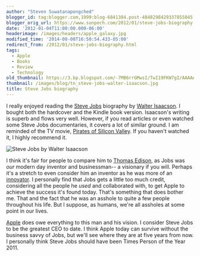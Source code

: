 ```yaml
---
author: "Steven Suwatanapongched"
blogger_id: tag:blogger.com,1999:blog-6841384.post-4848298429337855045
blogger_orig_url: https://www.sunpech.com/2012/01/steve-jobs-biography.html
date: '2012-01-04T11:00:00.000-06:00'
headerimage: /images/headers/apple_galaxy.jpg
modified_time: '2014-08-08T16:50:54.433-05:00'
redirect_from: /2012/01/steve-jobs-biography.html
tags:
  - Apple
  - Books
  - Review
  - Technology
old_thumbnail: https://3.bp.blogspot.com/-7MB6rrGMwsI/TwI19FKW7gI/AAAAAAAA2E8/ZFF4p7AnwoQ/s800/IMG_0088.JPG
thumbnail: /images/blog/tn_steve-jobs-walter-isaacson.jpg
title: Steve Jobs biography
---
```


I really enjoyed reading the [Steve Jobs](https://www.amazon.com/gp/product/1451648537?ie=UTF8&amp;tag=sunpech-20&amp;linkCode=shr&amp;camp=213733&amp;creative=393185&amp;creativeASIN=1451648537&amp;ref_=sr_1_1&amp;qid=1325418866&amp;sr=8-1) biography by [Walter Isaacson](https://www.amazon.com/Walter-Isaacson/e/B000APFLB8/ref=ntt_athr_dp_pel_1). I bought both the hardcover and the Kindle book version. Isaacson's writing is superb and flows very well. However, if you read articles or even watched some Steve Jobs documentaries, it covers a lot of similar ground. I am reminded of the TV movie, [Pirates of Silicon Valley](https://www.imdb.com/title/tt0168122/). If you haven't watched it, I highly recommend it.

![Steve Jobs by Walter Isaacson](/images/blog/IMG_0088.jpg)

I think it's fair for people to compare him to [Thomas Edison](https://en.wikipedia.org/wiki/Thomas_Edison), as Jobs was <em>our</em> modern day inventor and businessman-- a visionary if you will. Perhaps it's a stretch to even consider him an inventor as he was more of an [innovator](https://en.wikipedia.org/wiki/Innovator). I personally find that Jobs gets a little too much credit, considering all the people he *used* and collaborated with, to get Apple to achieve the success it's found today. That's something that does bother me. That and the fact that he was an asshole to quite a few people throughout his life. But I suppose, as humans, we're all assholes at some point in our lives.

[Apple](https://www.apple.com) does owe everything to this man and his vision. I consider Steve Jobs to be the greatest CEO to date. I think Apple today can survive without the business savvy of Jobs, but we'll see where they are at five years from now. I personally think Steve Jobs should have been Times Person of the Year 2011.